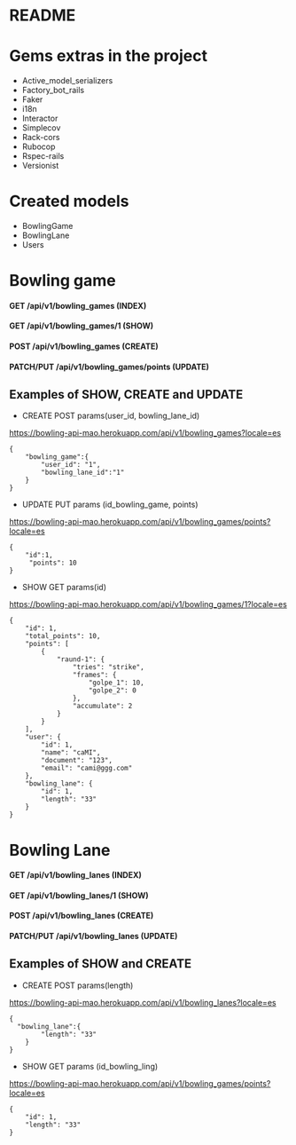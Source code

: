 # README

# Gems extras in the project
 - Active_model_serializers
 - Factory_bot_rails
 - Faker
 - i18n
 - Interactor
 - Simplecov
 - Rack-cors
 - Rubocop
 - Rspec-rails
 - Versionist
 
 
# Created models
- BowlingGame 
- BowlingLane
- Users

# Bowling game

#### GET  /api/v1/bowling_games               (INDEX)
#### GET  /api/v1/bowling_games/1             (SHOW)
#### POST /api/v1/bowling_games               (CREATE)
#### PATCH/PUT /api/v1/bowling_games/points   (UPDATE)


## Examples of SHOW, CREATE and UPDATE



- CREATE POST params(user_id, bowling_lane_id)

https://bowling-api-mao.herokuapp.com/api/v1/bowling_games?locale=es
```
{
	"bowling_game":{
        "user_id": "1",
        "bowling_lane_id":"1"
	}
}
```

- UPDATE PUT params (id_bowling_game, points)

https://bowling-api-mao.herokuapp.com/api/v1/bowling_games/points?locale=es

```
{
 	"id":1,
	 "points": 10
}
```

- SHOW GET params(id)

https://bowling-api-mao.herokuapp.com/api/v1/bowling_games/1?locale=es
```
{
    "id": 1,
    "total_points": 10,
    "points": [
        {
            "raund-1": {
                "tries": "strike",
                "frames": {
                    "golpe_1": 10,
                    "golpe_2": 0
                },
                "accumulate": 2
            }
        }
    ],
    "user": {
        "id": 1,
        "name": "caMI",
        "document": "123",
        "email": "cami@ggg.com"
    },
    "bowling_lane": {
        "id": 1,
        "length": "33"
    }
}
```

# Bowling Lane

#### GET  /api/v1/bowling_lanes               (INDEX)
#### GET  /api/v1/bowling_lanes/1             (SHOW)
#### POST /api/v1/bowling_lanes               (CREATE)
#### PATCH/PUT /api/v1/bowling_lanes          (UPDATE)


## Examples of SHOW and CREATE



- CREATE POST params(length)

https://bowling-api-mao.herokuapp.com/api/v1/bowling_lanes?locale=es
```
{
  "bowling_lane":{
        "length": "33"
	}
}

```

- SHOW GET params (id_bowling_ling)

https://bowling-api-mao.herokuapp.com/api/v1/bowling_games/points?locale=es

```
{
    "id": 1,
    "length": "33"
}
```


